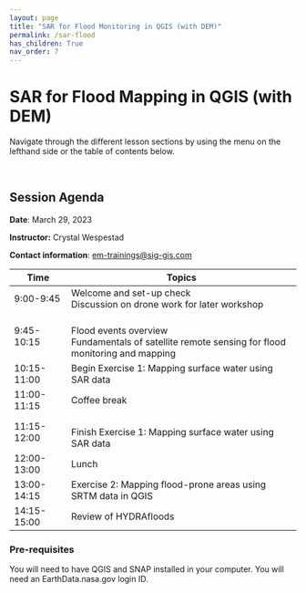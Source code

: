 ```yaml
---
layout: page
title: "SAR for Flood Monitoring in QGIS (with DEM)"
permalink: /sar-flood
has_children: True
nav_order: 7
---
```


# SAR for Flood Mapping in QGIS (with DEM)
Navigate through the different lesson sections by using the menu on the lefthand side or the table of contents below.

&nbsp;

## Session Agenda
**Date**: March 29, 2023

**Instructor:** Crystal Wespestad

**Contact information**: [em-trainings@sig-gis.com](em-trainings@sig-gis.com)

| Time 	| Topics 	|
|---	|---	|
| 9:00-9:45 	| Welcome and set-up check<br>Discussion on drone work for later workshop 	|
| 9:45-10:15 	| <br>Flood events overview<br>Fundamentals of satellite remote sensing for flood monitoring and mapping 	|
| 10:15-11:00 	| Begin Exercise 1: Mapping surface water using SAR data 	|
| 11:00-11:15 	| Coffee break 	|
| 11:15-12:00 	| <br>Finish Exercise 1: Mapping surface water using SAR data 	|
| 12:00-13:00 	| Lunch 	|
| 13:00-14:15 	| Exercise 2: Mapping flood-prone areas using SRTM data in QGIS 	|
| 14:15-15:00 	| Review of HYDRAfloods 	|




### Pre-requisites
You will need to have QGIS and SNAP installed in your computer. You will need an EarthData.nasa.gov login ID.
